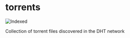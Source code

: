 torrents 
========
![Indexed](https://img.shields.io/badge/indexed-12048-blue)

Collection of torrent files discovered in the DHT network
